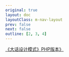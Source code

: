 ```yaml
---
original: true
layout: doc
layoutClass: m-nav-layout
prev: false
next: false
outline: [2, 3, 4]
---
```


<style src="/.vitepress/theme/style/nav.css"></style>

<script setup>
import { PHP_DATA } from '/.vitepress/theme/untils/navigation_data/php'
</script>
[《大话设计模式》PHP版本》](https://www.bookstack.cn/books/flyingalex-design-patterns-by-php)

<MNavLinks v-for="{title, items} in PHP_DATA" :title="title" :items="items"/>

